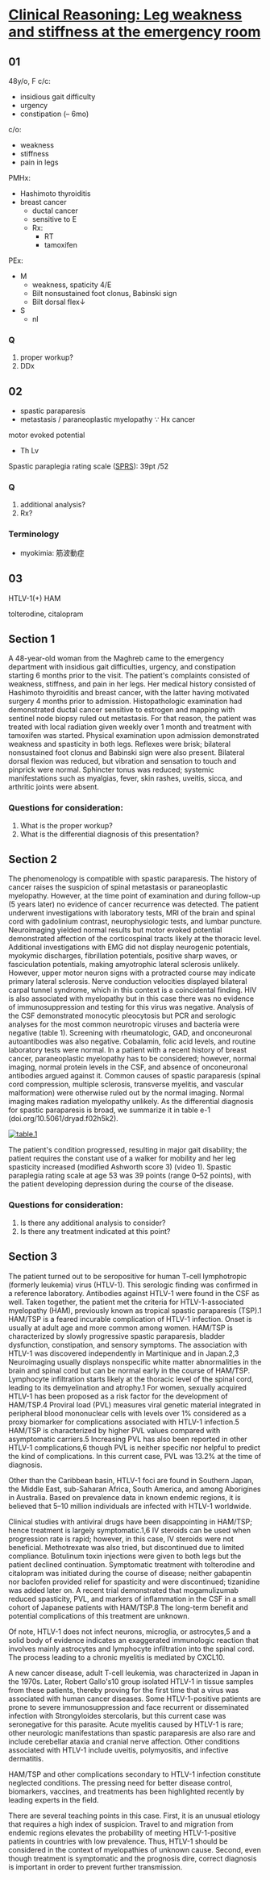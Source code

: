 <!--
Filename: 	2019-02-04_48F.md
Project: 	/Users/shume/Developer/physician/Neurol/CR
Author: 	shumez <https://github.com/shumez>
Created: 	2019-02-19 11:32:7
Modified: 	2019-04-04 14:04:14
-----
Copyright (c) 2019 shumez
-->

# [Clinical Reasoning: Leg weakness and stiffness at the emergency room][2019PaucarM_LidmanC_EdholmKA]

## 01

48y/o, F 
c/c: 
- insidious gait difficulty
- urgency
- constipation (– 6mo)

c/o:
- weakness
- stiffness
- pain in legs

PMHx:
- Hashimoto thyroiditis 
- breast cancer
    - ductal cancer
    - sensitive to E
    - Rx: 
        - RT 
        - tamoxifen

PEx:
- M
    - weakness, spaticity 4/E
    - Bilt nonsustained foot clonus, Babinski sign
    - Bilt dorsal flex&darr;
- S
    - nl

### Q
1. proper workup?
2. DDx


## 02

- spastic paraparesis
- metastasis / paraneoplastic myelopathy &because; Hx cancer

motor evoked potential 
- Th Lv

Spastic paraplegia rating scale ([SPRS]): 39pt /52

### Q

1. additional analysis?
2. Rx?


### Terminology

- myokimia: 筋波動症


## 03

HTLV-1(+)
HAM 


tolterodine, citalopram



## Section 1

A 48-year-old woman from the Maghreb came to the emergency department with insidious gait difficulties, urgency, and constipation starting 6 months prior to the visit. The patient's complaints consisted of weakness, stiffness, and pain in her legs. Her medical history consisted of Hashimoto thyroiditis and breast cancer, with the latter having motivated surgery 4 months prior to admission. Histopathologic examination had demonstrated ductal cancer sensitive to estrogen and mapping with sentinel node biopsy ruled out metastasis. For that reason, the patient was treated with local radiation given weekly over 1 month and treatment with tamoxifen was started. Physical examination upon admission demonstrated weakness and spasticity in both legs. Reflexes were brisk; bilateral nonsustained foot clonus and Babinski sign were also present. Bilateral dorsal flexion was reduced, but vibration and sensation to touch and pinprick were normal. Sphincter tonus was reduced; systemic manifestations such as myalgias, fever, skin rashes, uveitis, sicca, and arthritic joints were absent.

### Questions for consideration:

1. What is the proper workup?
2. What is the differential diagnosis of this presentation?


## Section 2

The phenomenology is compatible with spastic paraparesis. The history of cancer raises the suspicion of spinal metastasis or paraneoplastic myelopathy. However, at the time point of examination and during follow-up (5 years later) no evidence of cancer recurrence was detected. The patient underwent investigations with laboratory tests, MRI of the brain and spinal cord with gadolinium contrast, neurophysiologic tests, and lumbar puncture. Neuroimaging yielded normal results but motor evoked potential demonstrated affection of the corticospinal tracts likely at the thoracic level. Additional investigations with EMG did not display neurogenic potentials, myokymic discharges, fibrillation potentials, positive sharp waves, or fasciculation potentials, making amyotrophic lateral sclerosis unlikely. However, upper motor neuron signs with a protracted course may indicate primary lateral sclerosis. Nerve conduction velocities displayed bilateral carpal tunnel syndrome, which in this context is a coincidental finding. HIV is also associated with myelopathy but in this case there was no evidence of immunosuppression and testing for this virus was negative. Analysis of the CSF demonstrated monocytic pleocytosis but PCR and serologic analyses for the most common neurotropic viruses and bacteria were negative (table 1). Screening with rheumatologic, GAD, and onconeuronal autoantibodies was also negative. Cobalamin, folic acid levels, and routine laboratory tests were normal. In a patient with a recent history of breast cancer, paraneoplastic myelopathy has to be considered; however, normal imaging, normal protein levels in the CSF, and absence of onconeuronal antibodies argued against it. Common causes of spastic paraparesis (spinal cord compression, multiple sclerosis, transverse myelitis, and vascular malformation) were otherwise ruled out by the normal imaging. Normal imaging makes radiation myelopathy unlikely. As the differential diagnosis for spastic paraparesis is broad, we summarize it in table e-1 (doi.org/10.5061/dryad.f02h5k2).


[![table.1][tbl1]][tbl1]

The patient's condition progressed, resulting in major gait disability; the patient requires the constant use of a walker for mobility and her leg spasticity increased (modified Ashworth score 3) (video 1). Spastic paraplegia rating scale at age 53 was 39 points (range 0–52 points), with the patient developing depression during the course of the disease.

### Questions for consideration:

1. Is there any additional analysis to consider?
2. Is there any treatment indicated at this point?


## Section 3

The patient turned out to be seropositive for human T-cell lymphotropic (formerly leukemia) virus (HTLV-1). This serologic finding was confirmed in a reference laboratory. Antibodies against HTLV-1 were found in the CSF as well. Taken together, the patient met the criteria for HTLV-1-associated myelopathy (HAM), previously known as tropical spastic paraparesis (TSP).1 HAM/TSP is a feared incurable complication of HTLV-1 infection. Onset is usually at adult age and more common among women. HAM/TSP is characterized by slowly progressive spastic paraparesis, bladder dysfunction, constipation, and sensory symptoms. The association with HTLV-1 was discovered independently in Martinique and in Japan.2,3 Neuroimaging usually displays nonspecific white matter abnormalities in the brain and spinal cord but can be normal early in the course of HAM/TSP. Lymphocyte infiltration starts likely at the thoracic level of the spinal cord, leading to its demyelination and atrophy.1 For women, sexually acquired HTLV-1 has been proposed as a risk factor for the development of HAM/TSP.4 Proviral load (PVL) measures viral genetic material integrated in peripheral blood mononuclear cells with levels over 1% considered as a proxy biomarker for complications associated with HTLV-1 infection.5 HAM/TSP is characterized by higher PVL values compared with asymptomatic carriers.5 Increasing PVL has also been reported in other HTLV-1 complications,6 though PVL is neither specific nor helpful to predict the kind of complications. In this current case, PVL was 13.2% at the time of diagnosis.

Other than the Caribbean basin, HTLV-1 foci are found in Southern Japan, the Middle East, sub-Saharan Africa, South America, and among Aborigines in Australia. Based on prevalence data in known endemic regions, it is believed that 5–10 million individuals are infected with HTLV-1 worldwide.

Clinical studies with antiviral drugs have been disappointing in HAM/TSP; hence treatment is largely symptomatic.1,6 IV steroids can be used when progression rate is rapid; however, in this case, IV steroids were not beneficial. Methotrexate was also tried, but discontinued due to limited compliance. Botulinum toxin injections were given to both legs but the patient declined continuation. Symptomatic treatment with tolterodine and citalopram was initiated during the course of disease; neither gabapentin nor baclofen provided relief for spasticity and were discontinued; tizanidine was added later on. A recent trial demonstrated that mogamulizumab reduced spasticity, PVL, and markers of inflammation in the CSF in a small cohort of Japanese patients with HAM/TSP.8 The long-term benefit and potential complications of this treatment are unknown.

Of note, HTLV-1 does not infect neurons, microglia, or astrocytes,5 and a solid body of evidence indicates an exaggerated immunologic reaction that involves mainly astrocytes and lymphocyte infiltration into the spinal cord. The process leading to a chronic myelitis is mediated by CXCL10.

A new cancer disease, adult T-cell leukemia, was characterized in Japan in the 1970s. Later, Robert Gallo's10 group isolated HTLV-1 in tissue samples from these patients, thereby proving for the first time that a virus was associated with human cancer diseases. Some HTLV-1-positive patients are prone to severe immunosuppression and face recurrent or disseminated infection with Strongyloides stercolaris, but this current case was seronegative for this parasite. Acute myelitis caused by HTLV-1 is rare; other neurologic manifestations than spastic paraparesis are also rare and include cerebellar ataxia and cranial nerve affection. Other conditions associated with HTLV-1 include uveitis, polymyositis, and infective dermatitis.

HAM/TSP and other complications secondary to HTLV-1 infection constitute neglected conditions. The pressing need for better disease control, biomarkers, vaccines, and treatments has been highlighted recently by leading experts in the field.

There are several teaching points in this case. First, it is an unusual etiology that requires a high index of suspicion. Travel to and migration from endemic regions elevates the probability of meeting HTLV-1-positive patients in countries with low prevalence. Thus, HTLV-1 should be considered in the context of myelopathies of unknown cause. Second, even though treatment is symptomatic and the prognosis dire, correct diagnosis is important in order to prevent further transmission.



## 



[2019PaucarM_LidmanC_EdholmKA]: http://n.neurology.org/content/92/6/e622

<!-- fig -->
[tbl1]: http://n.neurology.org/content/neurology/92/6/e622/T1.medium.gif


[SPRS]: https://hspersunite.org.au/rating-scale-devised-for-hsp/

[Castro-Costa, C.M.D., 2006]: https://www.liebertpub.com/doi/abs/10.1089/aid.2006.22.931 "Castro-Costa, C.M.D., Araújo, A.Q., Barreto, M.M., Takayanagui, O.M., Sohler, M.P., Silva, E.L.D., Paula, S.M.D., Ishak, R., Ribas, J.G., Rovirosa, L.C. and Carton, H., 2006. Proposal for diagnostic criteria of tropical spastic paraparesis/HTLV-I-associated myelopathy (TSP/HAM). AIDS Research & Human Retroviruses, 22(10), pp.931-935."